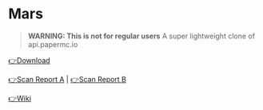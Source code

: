 # Mars
> **WARNING: This is not for regular users**
A super lightweight clone of api.papermc.io

[👉Download](https://github.com/LevelTranic/Mars/releases)

[👉Scan Report A](https://www.virustotal.com/gui/file/92f273d160d6e2035ca8cfdc007e041fca84539f660eb74d45f80a0aac5e00b8/detection) | [👉Scan Report B](https://s.threatbook.com/report/file/92f273d160d6e2035ca8cfdc007e041fca84539f660eb74d45f80a0aac5e00b8)

[👉Wiki](https://github.com/LevelTranic/Mars/wiki)
